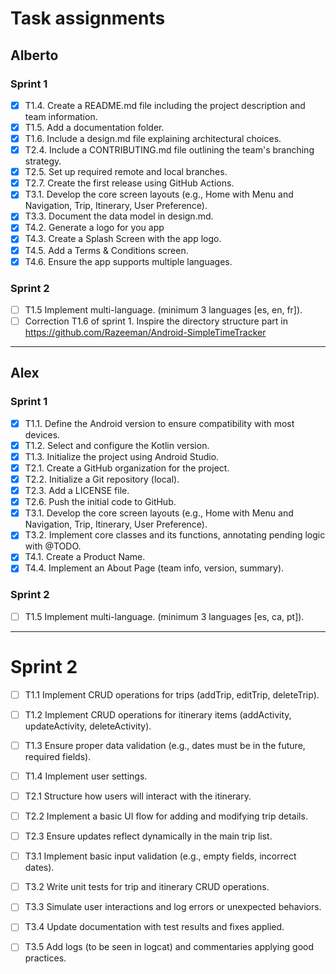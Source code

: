 # Task assignments

## Alberto
### Sprint 1
- [x] T1.4. Create a README.md file including the project description and team information.
- [x] T1.5. Add a documentation folder.
- [x] T1.6. Include a design.md file explaining architectural choices.
- [x] T2.4. Include a CONTRIBUTING.md file outlining the team's branching strategy.
- [x] T2.5. Set up required remote and local branches.
- [x] T2.7. Create the first release using GitHub Actions.
- [x] T3.1. Develop the core screen layouts (e.g., Home with Menu and Navigation, Trip, Itinerary, User Preference).
- [x] T3.3. Document the data model in design.md.
- [x] T4.2. Generate a logo for you app
- [x] T4.3. Create a Splash Screen with the app logo.
- [x] T4.5. Add a Terms & Conditions screen.
- [x] T4.6. Ensure the app supports multiple languages.
### Sprint 2
- [ ] T1.5 Implement multi-language. (minimum 3 languages [es, en, fr]).
- [ ] Correction T1.6 of sprint 1. Inspire the directory structure part in https://github.com/Razeeman/Android-SimpleTimeTracker

------------------------------------------------------------------------------------------------------------------------
## Alex
### Sprint 1
- [x] T1.1. Define the Android version to ensure compatibility with most devices.
- [x] T1.2. Select and configure the Kotlin version.
- [x] T1.3. Initialize the project using Android Studio.
- [x] T2.1. Create a GitHub organization for the project.
- [x] T2.2. Initialize a Git repository (local).
- [x] T2.3. Add a LICENSE file.
- [x] T2.6. Push the initial code to GitHub.
- [x] T3.1. Develop the core screen layouts (e.g., Home with Menu and Navigation, Trip, Itinerary, User Preference).
- [x] T3.2. Implement core classes and its functions, annotating pending logic with @TODO.
- [x] T4.1. Create a Product Name.
- [x] T4.4. Implement an About Page (team info, version, summary).
### Sprint 2
- [ ] T1.5 Implement multi-language. (minimum 3 languages [es, ca, pt]).




------------------------------------------------------------------------------------------------------------------------
# Sprint 2
- [ ] T1.1 Implement CRUD operations for trips (addTrip, editTrip, deleteTrip).
- [ ] T1.2 Implement CRUD operations for itinerary items (addActivity, updateActivity, deleteActivity).
- [ ] T1.3 Ensure proper data validation (e.g., dates must be in the future, required fields).
- [ ] T1.4 Implement user settings.

- [ ] T2.1 Structure how users will interact with the itinerary.
- [ ] T2.2 Implement a basic UI flow for adding and modifying trip details.
- [ ] T2.3 Ensure updates reflect dynamically in the main trip list.

- [ ] T3.1 Implement basic input validation (e.g., empty fields, incorrect dates).
- [ ] T3.2 Write unit tests for trip and itinerary CRUD operations.
- [ ] T3.3 Simulate user interactions and log errors or unexpected behaviors.
- [ ] T3.4 Update documentation with test results and fixes applied.
- [ ] T3.5 Add logs (to be seen in logcat) and commentaries applying good practices.
